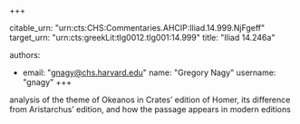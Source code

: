 +++


citable_urn: "urn:cts:CHS:Commentaries.AHCIP:Iliad.14.999.NjFgeff"
target_urn: "urn:cts:greekLit:tlg0012.tlg001:14.999"
title: "Iliad 14.246a"

authors:
- email: "gnagy@chs.harvard.edu"
  name: "Gregory Nagy"
  username: "gnagy"
+++

<p>analysis of the theme of Okeanos in Crates’ edition of Homer, its difference from Aristarchus’ edition, and how the passage appears in modern editions</p>